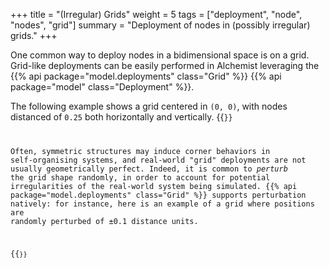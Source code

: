 +++
title = "(Irregular) Grids"
weight = 5
tags = ["deployment", "node", "nodes", "grid"]
summary = "Deployment of nodes in (possibly irregular) grids."
+++

One common way to deploy nodes in a bidimensional space is on a grid.
Grid-like deployments can be easily performed in Alchemist
leveraging the {{% api package="model.deployments" class="Grid" %}} {{% api package="model" class="Deployment" %}}.

The following example shows a grid centered in `(0, 0)`,
with nodes distanced of `0.25` both horizontally and vertically.
{{<code path="src/test/resources/website-snippets/deployment-grid.yml" >}}

Often, symmetric structures may induce corner behaviors in self-organising systems,
and real-world "grid" deployments are not usually geometrically perfect.
Indeed, it is common to *perturb* the grid shape randomly,
in order to account for potential irregularities of the real-world system
being simulated.
{{% api package="model.deployments" class="Grid" %}} supports perturbation natively:
for instance, here is an example of a grid where positions are
randomly perturbed of ±0.1 distance units.

{{<code path="src/test/resources/website-snippets/deployment-grid-perturbed.yml" >}}
